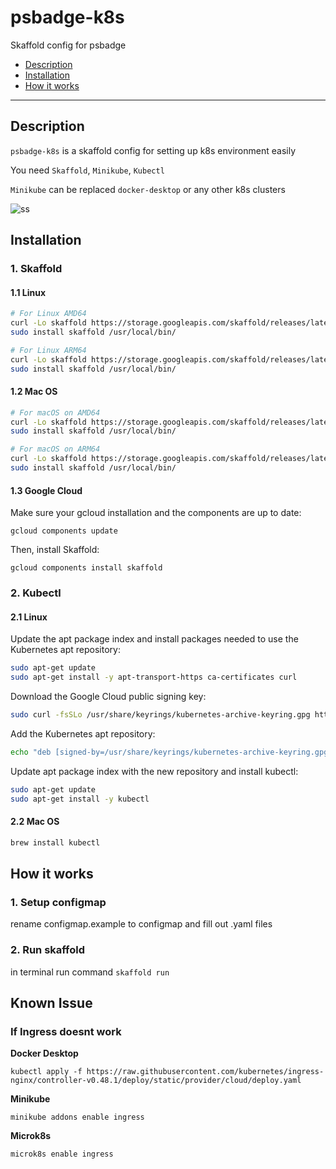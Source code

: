 <h1>psbadge-k8s</h1>

Skaffold config for psbadge

<!-- TOC -->
- [Description](#description)
- [Installation](#installation)
- [How it works](#how-it-works)
<!-- /TOC -->

---
## Description

`psbadge-k8s` is a skaffold config for setting up k8s environment easily

You need `Skaffold`, `Minikube`, `Kubectl`

`Minikube` can be replaced `docker-desktop` or any other k8s clusters

![ss](https://i.imgur.com/NYDhQhi.png)

## Installation

### 1. Skaffold

#### 1.1 Linux
```bash
# For Linux AMD64
curl -Lo skaffold https://storage.googleapis.com/skaffold/releases/latest/skaffold-linux-amd64 && \
sudo install skaffold /usr/local/bin/
```

```bash
# For Linux ARM64
curl -Lo skaffold https://storage.googleapis.com/skaffold/releases/latest/skaffold-linux-arm64 && \
sudo install skaffold /usr/local/bin/
```

#### 1.2 Mac OS
```bash
# For macOS on AMD64
curl -Lo skaffold https://storage.googleapis.com/skaffold/releases/latest/skaffold-darwin-amd64 && \
sudo install skaffold /usr/local/bin/
```

```bash
# For macOS on ARM64
curl -Lo skaffold https://storage.googleapis.com/skaffold/releases/latest/skaffold-darwin-arm64 && \
sudo install skaffold /usr/local/bin/
```

#### 1.3 Google Cloud
Make sure your gcloud installation and the components are up to date:

`gcloud components update`

Then, install Skaffold:

`gcloud components install skaffold`


### 2. Kubectl

#### 2.1 Linux
Update the apt package index and install packages needed to use the Kubernetes apt repository:

```bash
sudo apt-get update
sudo apt-get install -y apt-transport-https ca-certificates curl
```
Download the Google Cloud public signing key:

```bash
sudo curl -fsSLo /usr/share/keyrings/kubernetes-archive-keyring.gpg https://packages.cloud.google.com/apt/doc/apt-key.gpg
```
Add the Kubernetes apt repository:

```bash
echo "deb [signed-by=/usr/share/keyrings/kubernetes-archive-keyring.gpg] https://apt.kubernetes.io/ kubernetes-xenial main" | sudo tee /etc/apt/sources.list.d/kubernetes.list
```
Update apt package index with the new repository and install kubectl:

```bash
sudo apt-get update
sudo apt-get install -y kubectl
```

#### 2.2 Mac OS
```bash
brew install kubectl 
```

## How it works

### 1. Setup configmap

rename configmap.example to configmap and fill out .yaml files

### 2. Run skaffold

in terminal run command `skaffold run`

## Known Issue

### If Ingress doesnt work

**Docker Desktop**

`kubectl apply -f https://raw.githubusercontent.com/kubernetes/ingress-nginx/controller-v0.48.1/deploy/static/provider/cloud/deploy.yaml`

**Minikube**

`minikube addons enable ingress`

**Microk8s**

`microk8s enable ingress`